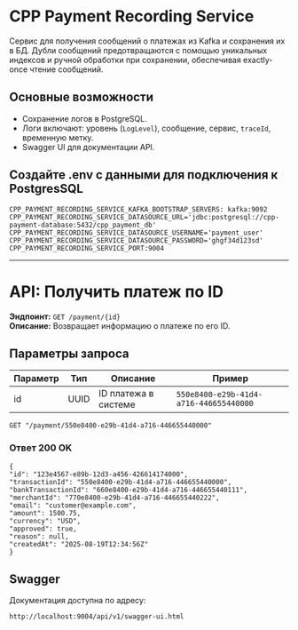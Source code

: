 # CPP Payment Recording Service

Сервис для получения сообщений о платежах из Kafka и сохранения их в БД.
Дубли сообщений предотвращаются с помощью уникальных индексов и
ручной обработки при сохранении, обеспечивая exactly-once чтение сообщений.

## Основные возможности

- Сохранение логов в PostgreSQL.
- Логи включают: уровень (`LogLevel`), сообщение, сервис, `traceId`, временную метку.
- Swagger UI для документации API.

## Создайте .env с данными для подключения к PostgresSQL

```
CPP_PAYMENT_RECORDING_SERVICE_KAFKA_BOOTSTRAP_SERVERS: kafka:9092
CPP_PAYMENT_RECORDING_SERVICE_DATASOURCE_URL='jdbc:postgresql://cpp-payment-database:5432/cpp_payment_db'
CPP_PAYMENT_RECORDING_SERVICE_DATASOURCE_USERNAME='payment_user'
CPP_PAYMENT_RECORDING_SERVICE_DATASOURCE_PASSWORD='ghgf34d123sd'
CPP_PAYMENT_RECORDING_SERVICE_PORT:9004
```

---

# API: Получить платеж по ID

**Эндпоинт:** `GET /payment/{id}`  
**Описание:** Возвращает информацию о платеже по его ID.

## Параметры запроса

| Параметр | Тип  | Описание             | Пример                                 |
|----------|------|----------------------|----------------------------------------|
| id       | UUID | ID платежа в системе | `550e8400-e29b-41d4-a716-446655440000` |

```
GET "/payment/550e8400-e29b-41d4-a716-446655440000"
```

### Ответ 200 OK

```
{
"id": "123e4567-e89b-12d3-a456-426614174000",
"transactionId": "550e8400-e29b-41d4-a716-446655440000",
"bankTransactionId": "660e8400-e29b-41d4-a716-446655440111",
"merchantId": "770e8400-e29b-41d4-a716-446655440222",
"email": "customer@example.com",
"amount": 1500.75,
"currency": "USD",
"approved": true,
"reason": null,
"createdAt": "2025-08-19T12:34:56Z"
}
```

## Swagger

Документация доступна по адресу:

```
http://localhost:9004/api/v1/swagger-ui.html
```
